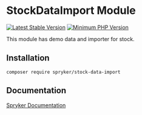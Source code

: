# StockDataImport Module
[![Latest Stable Version](https://poser.pugx.org/spryker/stock-data-import/v/stable.svg)](https://packagist.org/packages/spryker/stock-data-import)
[![Minimum PHP Version](https://img.shields.io/badge/php-%3E%3D%207.4-8892BF.svg)](https://php.net/)

This module has demo data and importer for stock.

## Installation

```
composer require spryker/stock-data-import
```

## Documentation

[Spryker Documentation](https://documentation.spryker.com)
